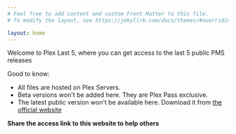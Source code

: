 ```yaml
---
# Feel free to add content and custom Front Matter to this file.
# To modify the layout, see https://jekyllrb.com/docs/themes/#overriding-theme-defaults

layout: home
---
```

Welcome to Plex Last 5, where you can get access to the last 5 public PMS releases

Good to know:
* All files are hosted on Plex Servers.
* Beta versions won't be added here. They are Plex Pass exclusive.
* The latest public version won't be available here. Download it from [the official website](https://www.plex.tv/media-server-downloads/)

**Share the access link to this website to help others**
